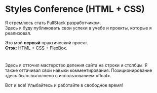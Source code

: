 

# Styles Conference (HTML + CSS)



Я стремлюсь стать FullStack разработчиком. \
Здесь я буду публиковать свои успехи в учебе и проекты, которые я реализовал.


Это мой **первый** практический проект. \
**Стэк:** HTML + CSS + FlexBox.
#


Здесь я отточил мастерство деления сайта на строки и столбцы. Я также оттачивал свои навыки комментирования.
Позиционирование здесь было выполнено с использованием «float».


Вот и все! Улыбайтесь и работайте в свободное время!